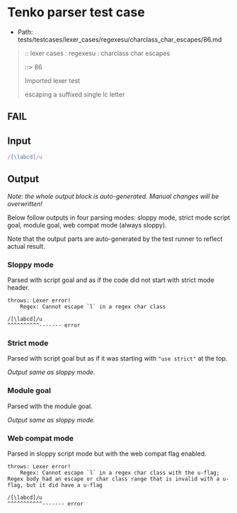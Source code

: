 # Tenko parser test case

- Path: tests/testcases/lexer_cases/regexesu/charclass_char_escapes/86.md

> :: lexer cases : regexesu : charclass char escapes
>
> ::> 86
>
> Imported lexer test
>
> escaping a suffixed single lc letter

## FAIL

## Input

`````js
/[\labcd]/u
`````

## Output

_Note: the whole output block is auto-generated. Manual changes will be overwritten!_

Below follow outputs in four parsing modes: sloppy mode, strict mode script goal, module goal, web compat mode (always sloppy).

Note that the output parts are auto-generated by the test runner to reflect actual result.

### Sloppy mode

Parsed with script goal and as if the code did not start with strict mode header.

`````
throws: Lexer error!
    Regex: Cannot escape `l` in a regex char class

/[\labcd]/u
^^^^^^^^^^------- error
`````

### Strict mode

Parsed with script goal but as if it was starting with `"use strict"` at the top.

_Output same as sloppy mode._

### Module goal

Parsed with the module goal.

_Output same as sloppy mode._

### Web compat mode

Parsed in sloppy script mode but with the web compat flag enabled.

`````
throws: Lexer error!
    Regex: Cannot escape `l` in a regex char class with the u-flag; Regex body had an escape or char class range that is invalid with a u-flag, but it did have a u-flag

/[\labcd]/u
^^^^^^^^^^^------- error
`````

